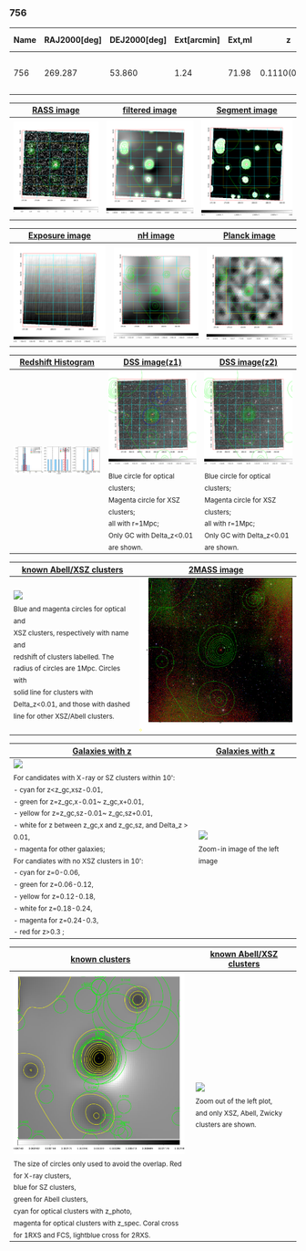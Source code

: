 <div STYLE="page-break-after: always;"></div>

### 756

|Name|RAJ2000[deg]|DEJ2000[deg] |Ext[arcmin]| Ext,ml | z | z_src| C|GC(XSZ,Delta_z<0.01)| GC(OPT,Delta_z<0.01)|GC| R_sig[arcmin] | R500[arcmin] | R500[Mpc]| CRsig[c/s] | CR500[c/s] |L500[1E44 erg/s]|F500[1E-12 erg/s/cm^2]| M500[1E14 Msun]|Tx[keV]|Cnt_sig|Beta|Rc[arcmin]|Comment|Alias|
|---|---|---|---|---|---|------|---|--------|---------|----------|---|---|---|---|---|---|---|---|---|---|---|---|---|---|
|756| 269.287| 53.860| 1.24| 71.98| 0.1110(0.008)| z1, z_opt| S| -| A, C| A, C, N, W| 9.288| 6.499| 0.788| 0.092(0.015)| 0.087(0.014)| 0.513(0.037)| 1.619(0.116)| 1.55(0.06)| 2.91(0.07)| 258.1| 0.949(-0.068+0.037)| 2.576(-0.275+0.217)| -| t016|

|[RASS image](../image/756/756_img.pdf)|[filtered image](../image/756/756_fil.pdf)|[Segment image](../image/756/756_seg.pdf)|
|-------------------|--------------------|-------------------|
| <img src="../image/756/756_img.png" width="300">  | <img src="../image/756/756_fil.png" width="300">   | <img src="../image/756/756_seg.png" width="300">  |

|[Exposure image](../image/756/756_mex.pdf)| [nH image](../image/756/756_nh.pdf)| [Planck image](../image/756/756_p.pdf)|
|-------------------|--------------------|-------------------|
|<img src="../image/756/756_mex.png" width="300">   | <img src="../image/756/756_nh.png" width="300">    | <img src="../image/756/756_p.png" width="300"> |

|[Redshift Histogram](../image/756/756_zg.pdf) | [DSS image(z1)](../image/756/756_dss_z1.pdf)      |  [DSS image(z2)](../image/756/756_dss_z2.pdf)    |
|-------------------|--------------------|-------------------|
|<img src="../image/756/756_zg.png" width="300"> |<img src="../image/756/756_dss_z1.png" width="300"> <sub><br>Blue circle for optical clusters; <br>Magenta circle for XSZ clusters; <br>all with r=1Mpc; <br>Only GC with Delta_z<0.01 are shown. </sub>| <img src="../image/756/756_dss_z2.png" width="300"><sub><br>Blue circle for optical clusters; <br>Magenta circle for XSZ clusters; <br>all with r=1Mpc; <br>Only GC with Delta_z<0.01 are shown. </sub> |

|[known Abell/XSZ clusters](../image/756/756_m.pdf) | [2MASS image](../image/756/756_2mass.pdf)      |
|-------------------|-------------------|
|<img src=../image/756/756_m.png width="300"> <br><sub>Blue and magenta circles for optical and <br>XSZ clusters, respectively with name and <br>redshift of clusters labelled. The <br>radius of circles are 1Mpc. Circles with <br>solid line for clusters with <br>Delta_z<0.01, and those with dashed <br>line for other XSZ/Abell clusters.        </sub>|<img src="../image/756/756_2mass.png" width="300">  |

|[Galaxies with z](../image/756/756_opt_ned.pdf) |[Galaxies with z](../image/756/756_opt_ned_zoom.pdf) |
|-------------------|-------------------|
| <img src=../image/756/756_opt_ned.png width="300"> <br><sub> For candidates with X-ray or SZ clusters within 10': <br> - cyan for z<z_gc,xsz-0.01, <br> - green for z=z_gc,x-0.01~ z_gc,x+0.01, <br> - yellow for z=z_gc,sz-0.01~ z_gc,sz+0.01, <br> - white for z between z_gc,x and z_gc,sz, and Delta_z > 0.01, <br> - magenta for other galaxies; <br>For candiates with no XSZ clusters in 10': <br> - cyan for z=0-0.06, <br> - green for z=0.06-0.12, <br> - yellow for z=0.12-0.18, <br> - white for z=0.18-0.24, <br> - magenta for z=0.24-0.3, <br> - red for z>0.3 ;  </sub>|<img src=../image/756/756_opt_ned_zoom.png width="300">  <br><sub> Zoom-in image of the left image</sub>|

|[known clusters](../image/756/756_gc.pdf) |[known Abell/XSZ clusters](../image/756/756_gc_large.pdf) |
|-------------------|-------------------|
| <img src=../image/756/756_gc.png width="300"> <br><sub> The size of circles only used to avoid the overlap. Red for X-ray clusters, <br> blue for SZ clusters, <br> green for Abell clusters, <br> cyan for optical clusters with z_photo, <br> magenta for optical clusters with z_spec. Coral cross for 1RXS and FCS, lightblue cross for 2RXS. </sub>|<img src=../image/756/756_gc_large.png width="300"> <br><sub> Zoom out of the left plot, <br> and only XSZ, Abell, Zwicky clusters are shown. </sub> |



